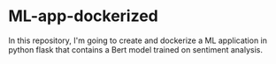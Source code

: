 # ML-app-dockerized
In this repository, I'm going to create and dockerize a ML application in python flask that contains a Bert model trained on sentiment analysis. 

